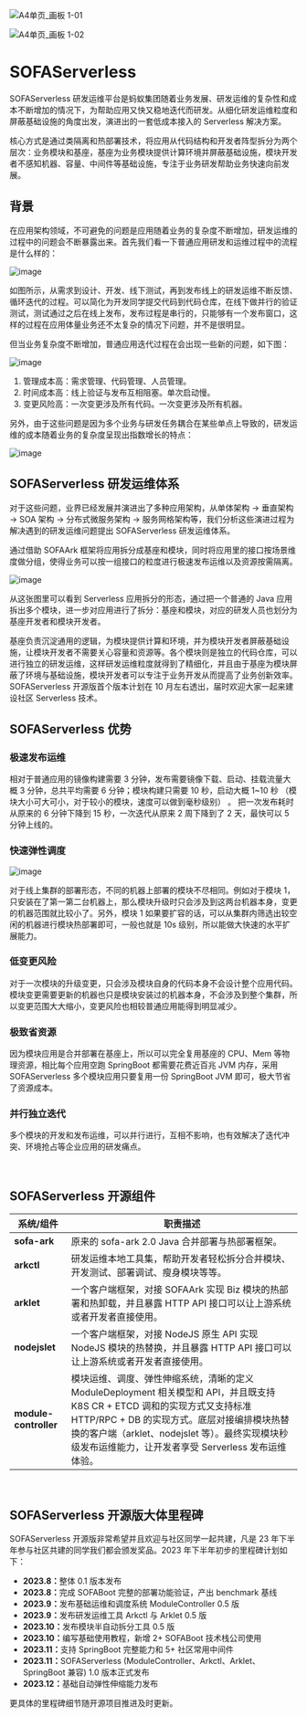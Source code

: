 ![A4单页_画板 1-01](https://github.com/sofastack/sofa-serverless/assets/101314559/152a0669-2d90-405c-8d5c-fd8c8d901ca0)

![A4单页_画板 1-02](https://github.com/sofastack/sofa-serverless/assets/101314559/4e28eecd-0e73-4b7c-a1e4-61337b188f47)


# SOFAServerless
SOFAServerless 研发运维平台是蚂蚁集团随着业务发展、研发运维的复杂性和成本不断增加的情况下，为帮助应用又快又稳地迭代而研发。从细化研发运维粒度和屏蔽基础设施的角度出发，演进出的一套低成本接入的 Serverless 解决方案。

核心方式是通过类隔离和热部署技术，将应用从代码结构和开发者阵型拆分为两个层次：业务模块和基座，基座为业务模块提供计算环境并屏蔽基础设施，模块开发者不感知机器、容量、中间件等基础设施，专注于业务研发帮助业务快速向前发展。

## 背景
在应用架构领域，不可避免的问题是应用随着业务的复杂度不断增加，研发运维的过程中的问题会不断暴露出来。首先我们看一下普通应用研发和运维过程中的流程是什么样的：

![image](https://user-images.githubusercontent.com/101314559/172528801-065a18ee-3ce7-46b9-9b78-3f66f9955c97.png)

如图所示，从需求到设计、开发、线下测试，再到发布线上的研发运维不断反馈、循环迭代的过程。可以简化为开发同学提交代码到代码仓库，在线下做并行的验证测试，测试通过之后在线上发布，发布过程是串行的，只能够有一个发布窗口，这样的过程在应用体量业务还不太复杂的情况下问题，并不是很明显。

但当业务复杂度不断增加，普通应用迭代过程在会出现一些新的问题，如下图：

![image](https://user-images.githubusercontent.com/101314559/172525833-311229f1-c631-4170-a16d-1e6d7550b6bc.png)

1. 管理成本高：需求管理、代码管理、人员管理。
2. 时间成本高：线上验证与发布互相阻塞。单次启动慢。
3. 变更风险高：一次变更涉及所有代码。一次变更涉及所有机器。

另外，由于这些问题是因为多个业务与研发任务耦合在某些单点上导致的，研发运维的成本随着业务的复杂度呈现出指数增长的特点：

![image](https://user-images.githubusercontent.com/101314559/172529176-882bd36b-05a6-4450-aa53-24ef64a7e326.png)

## SOFAServerless 研发运维体系
对于这些问题，业界已经发展并演进出了多种应用架构，从单体架构 -> 垂直架构 -> SOA 架构 -> 分布式微服务架构 -> 服务网格架构等，我们分析这些演进过程为解决遇到的研发运维问题提出 SOFAServerless 研发运维体系。

通过借助 SOFAArk 框架将应用拆分成基座和模块，同时将应用里的接口按场景维度做分组，使得业务可以按一组接口的粒度进行极速发布运维以及资源按需隔离。

![image](https://user-images.githubusercontent.com/101314559/172529808-e09349c2-ff07-4431-8f5b-a1786cd0cfe5.png)

从这张图里可以看到 Serverless 应用拆分的形态，通过把一个普通的 Java 应用拆出多个模块，进一步对应用进行了拆分：基座和模块，对应的研发人员也划分为基座开发者和模块开发者。

基座负责沉淀通用的逻辑，为模块提供计算和环境，并为模块开发者屏蔽基础设施，让模块开发者不需要关心容量和资源等。各个模块则是独立的代码仓库，可以进行独立的研发运维，这样研发运维粒度就得到了精细化，并且由于基座为模块屏蔽了环境与基础设施，模块开发者可以专注于业务开发从而提高了业务创新效率。SOFAServerless 开源版首个版本计划在 10 月左右透出，届时欢迎大家一起来建设社区 Serverless 技术。

## SOFAServerless 优势
### 极速发布运维
相对于普通应用的镜像构建需要 3 分钟，发布需要镜像下载、启动、挂载流量大概 3 分钟，总共平均需要 6 分钟；模块构建只需要 10 秒，启动大概 1~10 秒 （模块大小可大可小，对于较小的模块，速度可以做到毫秒级别） 。
把一次发布耗时从原来的 6 分钟下降到 15 秒，一次迭代从原来 2 周下降到了 2 天，最快可以 5 分钟上线的。

### 快速弹性调度
![image](https://github.com/sofastack/sofa-serverless/assets/13743483/f61807e7-f4b5-4078-b9ba-978461f41701)

对于线上集群的部署形态，不同的机器上部署的模块不尽相同。例如对于模块 1，只安装在了第一第二台机器上，那么模块升级时只会涉及到这两台机器本身，变更的机器范围就比较小了。另外，模块 1 如果要扩容的话，可以从集群内筛选出较空闲的机器进行模块热部署即可，一般也就是 10s 级别，所以能做大快速的水平扩展能力。

### 低变更风险
对于一次模块的升级变更，只会涉及模块自身的代码本身不会设计整个应用代码。模块变更需要更新的机器也只是模块安装过的机器本身，不会涉及到整个集群，所以变更范围大大缩小，变更风险也相较普通应用能得到明显减少。

### 极致省资源
因为模块应用是合并部署在基座上，所以可以完全复用基座的 CPU、Mem 等物理资源，相比每个应用空跑 SpringBoot 都需要花费近百兆 JVM 内存，采用 SOFAServerless 多个模块应用只要复用一份 SpringBoot JVM 即可，极大节省了资源成本。

### 并行独立迭代
多个模块的开发和发布运维，可以并行进行，互相不影响，也有效解决了迭代冲突、环境抢占等企业应用的研发痛点。

<br/>

## SOFAServerless 开源组件

|  系统/组件   | 职责描述  |
|  ----  | ----  |
| <b>sofa-ark</b>  | 原来的 sofa-ark 2.0 Java 合并部署与热部署框架。 |
| <b>arkctl</b>  | 研发运维本地工具集，帮助开发者轻松拆分合并模块、开发测试、部署调试、瘦身模块等等。 |
| <b>arklet</b>  | 一个客户端框架，对接 SOFAArk 实现 Biz 模块的热部署和热卸载，并且暴露 HTTP API 接口可以让上游系统或者开发者直接使用。 |
| <b>nodejslet</b>  | 一个客户端框架，对接 NodeJS 原生 API 实现 NodeJS 模块的热替换，并且暴露 HTTP API 接口可以让上游系统或者开发者直接使用。 |
| <b>module-controller</b> | 模块运维、调度、弹性伸缩系统，清晰的定义 ModuleDeployment 相关模型和 API，并且既支持 K8S CR + ETCD 调和的实现方式又支持标准 HTTP/RPC + DB 的实现方式。底层对接编排模块热替换的客户端（arklet、nodejslet 等）。最终实现模块秒级发布运维能力，让开发者享受 Serverless 发布运维体验。 |

<br/>

## SOFAServerless 开源版大体里程碑

SOFAServerless 开源版非常希望并且欢迎与社区同学一起共建，凡是 23 年下半年参与社区共建的同学我们都会颁发奖品。2023 年下半年初步的里程碑计划如下：

- <b>2023.8：</b>整体 0.1 版本发布
- <b>2023.8：</b>完成 SOFABoot 完整的部署功能验证，产出 benchmark 基线
- <b>2023.9：</b>发布基础运维和调度系统 ModuleController 0.5 版
- <b>2023.9：</b>发布研发运维工具 Arkctl 与 Arklet 0.5 版
- <b>2023.10：</b>发布模块半自动拆分工具 0.5 版
- <b>2023.10：</b>编写基础使用教程，新增 2+ SOFABoot 技术栈公司使用
- <b>2023.11：</b>支持 SpringBoot 完整能力和 5+ 社区常用中间件
- <b>2023.11：</b>SOFAServerless (ModuleController、Arkctl、Arklet、SpringBoot 兼容) 1.0 版本正式发布
- <b>2023.12：</b>基础自动弹性伸缩能力发布

更具体的里程碑细节随开源项目推进及时更新。

